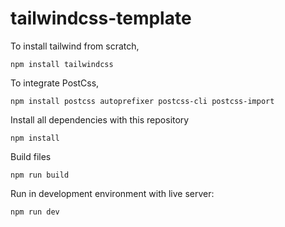 # tailwindcss-template

To install tailwind from scratch,

```
npm install tailwindcss
```

To integrate PostCss,

```
npm install postcss autoprefixer postcss-cli postcss-import
```

Install all dependencies with this repository

```
npm install
```

Build files

```
npm run build
```

Run in development environment with live server:

```
npm run dev
```
